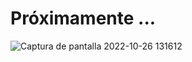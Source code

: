 # Próximamente ...


![Captura de pantalla 2022-10-26 131612](https://user-images.githubusercontent.com/91023374/198013155-93bb7641-2bb6-49dc-a9d5-b8890909ffae.jpg)
